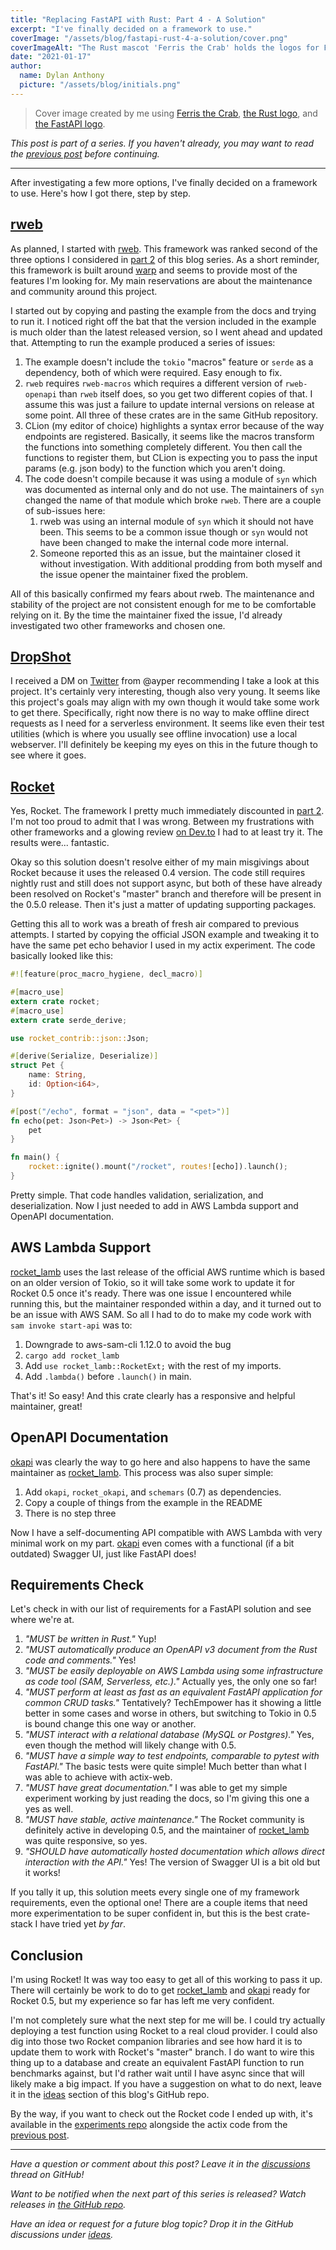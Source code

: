 ```yaml
---
title: "Replacing FastAPI with Rust: Part 4 - A Solution"
excerpt: "I've finally decided on a framework to use."
coverImage: "/assets/blog/fastapi-rust-4-a-solution/cover.png"
coverImageAlt: "The Rust mascot 'Ferris the Crab' holds the logos for FastAPI and Rust and is smooshing them together."
date: "2021-01-17"
author:
  name: Dylan Anthony
  picture: "/assets/blog/initials.png"
---
```


> Cover image created by me using [Ferris the Crab], [the Rust logo], and [the FastAPI logo].

_This post is part of a series. If you haven't already, you may want to read the [previous post] before continuing._

---

After investigating a few more options, I've finally decided on a framework to use. Here's how I got there, step by step.

## [rweb]

As planned, I started with [rweb]. This framework was ranked second of the three options I considered in [part 2] of this blog series. As a short reminder, this framework is built around [warp] and seems to provide most of the features I'm looking for. My main reservations are about the maintenance and community around this project.

I started out by copying and pasting the example from the docs and trying to run it. I noticed right off the bat that the version included in the example is much older than the latest released version, so I went ahead and updated that. Attempting to run the example produced a series of issues:

1. The example doesn't include the `tokio` "macros" feature or `serde` as a dependency, both of which were required. Easy enough to fix.
2. `rweb` requires `rweb-macros` which requires a different version of `rweb-openapi` than `rweb` itself does, so you get two different copies of that. I assume this was just a failure to update internal versions on release at some point. All three of these crates are in the same GitHub repository.
3. CLion (my editor of choice) highlights a syntax error because of the way endpoints are registered. Basically, it seems like the macros transform the functions into something completely different. You then call the functions to register them, but CLion is expecting you to pass the input params (e.g. json body) to the function which you aren't doing.
4. The code doesn't compile because it was using a module of `syn` which was documented as internal only and do not use. The maintainers of `syn` changed the name of that module which broke `rweb`. There are a couple of sub-issues here:
   1. rweb was using an internal module of `syn` which it should not have been. This seems to be a common issue though or `syn` would not have been changed to make the internal code more internal.
   2. Someone reported this as an issue, but the maintainer closed it without investigation. With additional prodding from both myself and the issue opener the maintainer fixed the problem.

All of this basically confirmed my fears about rweb. The maintenance and stability of the project are not consistent enough for me to be comfortable relying on it. By the time the maintainer fixed the issue, I'd already investigated two other frameworks and chosen one.

## [DropShot]

I received a DM on [Twitter] from @ayper recommending I take a look at this project. It's certainly very interesting, though also very young. It seems like this project's goals may align with my own though it would take some work to get there. Specifically, right now there is no way to make offline direct requests as I need for a serverless environment. It seems like even their test utilities (which is where you usually see offline invocation) use a local webserver. I'll definitely be keeping my eyes on this in the future though to see where it goes.

## [Rocket]

Yes, Rocket. The framework I pretty much immediately discounted in [part 2]. I'm not too proud to admit that I was wrong. Between my frustrations with other frameworks and a glowing review [on Dev.to][rocket comment] I had to at least try it. The results were... fantastic.

Okay so this solution doesn't resolve either of my main misgivings about Rocket because it uses the released 0.4 version. The code still requires nightly rust and still does not support async, but both of these have already been resolved on Rocket's "master" branch and therefore will be present in the 0.5.0 release. Then it's just a matter of updating supporting packages.

Getting this all to work was a breath of fresh air compared to previous attempts. I started by copying the official JSON example and tweaking it to have the same pet echo behavior I used in my actix experiment. The code basically looked like this:

```rust
#![feature(proc_macro_hygiene, decl_macro)]

#[macro_use]
extern crate rocket;
#[macro_use]
extern crate serde_derive;

use rocket_contrib::json::Json;

#[derive(Serialize, Deserialize)]
struct Pet {
    name: String,
    id: Option<i64>,
}

#[post("/echo", format = "json", data = "<pet>")]
fn echo(pet: Json<Pet>) -> Json<Pet> {
    pet
}

fn main() {
    rocket::ignite().mount("/rocket", routes![echo]).launch();
}
```

Pretty simple. That code handles validation, serialization, and deserialization. Now I just needed to add in AWS Lambda support and OpenAPI documentation.

## AWS Lambda Support

[rocket_lamb] uses the last release of the official AWS runtime which is based on an older version of Tokio, so it will take some work to update it for Rocket 0.5 once it's ready. There was one issue I encountered while running this, but the maintainer responded within a day, and it turned out to be an issue with AWS SAM. So all I had to do to make my code work with `sam invoke start-api` was to:

1. Downgrade to aws-sam-cli 1.12.0 to avoid the bug
2. `cargo add rocket_lamb`
3. Add `use rocket_lamb::RocketExt;` with the rest of my imports.
4. Add `.lambda()` before `.launch()` in main.

That's it! So easy! And this crate clearly has a responsive and helpful maintainer, great!

## OpenAPI Documentation

[okapi] was clearly the way to go here and also happens to have the same maintainer as [rocket_lamb]. This process was also super simple:

1. Add `okapi`, `rocket_okapi`, and `schemars` (0.7) as dependencies.
2. Copy a couple of things from the example in the README
3. There is no step three

Now I have a self-documenting API compatible with AWS Lambda with very minimal work on my part. [okapi] even comes with a functional (if a bit outdated) Swagger UI, just like FastAPI does!

## Requirements Check

Let's check in with our list of requirements for a FastAPI solution and see where we're at.

1. _"MUST be written in Rust."_ Yup!
2. _"MUST automatically produce an OpenAPI v3 document from the Rust code and comments."_ Yes!
3. _"MUST be easily deployable on AWS Lambda using some infrastructure as code tool (SAM, Serverless, etc.)."_ Actually yes, the only one so far!
4. _"MUST perform at least as fast as an equivalent FastAPI application for common CRUD tasks."_ Tentatively? TechEmpower has it showing a little better in some cases and worse in others, but switching to Tokio in 0.5 is bound change this one way or another.
5. _"MUST interact with a relational database (MySQL or Postgres)."_ Yes, even though the method will likely change with 0.5.
6. _"MUST have a simple way to test endpoints, comparable to pytest with FastAPI."_ The basic tests were quite simple! Much better than what I was able to achieve with actix-web.
7. _"MUST have great documentation."_ I was able to get my simple experiment working by just reading the docs, so I'm giving this one a yes as well.
8. _"MUST have stable, active maintenance."_ The Rocket community is definitely active in developing 0.5, and the maintainer of [rocket_lamb] was quite responsive, so yes.
9. _"SHOULD have automatically hosted documentation which allows direct interaction with the API."_ Yes! The version of Swagger UI is a bit old but it works!

If you tally it up, this solution meets every single one of my framework requirements, even the optional one! There are a couple items that need more experimentation to be super confident in, but this is the best crate-stack I have tried yet _by far_.

## Conclusion

I'm using Rocket! It was way too easy to get all of this working to pass it up. There will certainly be work to do to get [rocket_lamb] and [okapi] ready for Rocket 0.5, but my experience so far has left me very confident.

I'm not completely sure what the next step for me will be. I could try actually deploying a test function using Rocket to a real cloud provider. I could also dig into those two Rocket companion libraries and see how hard it is to update them to work with Rocket's "master" branch. I do want to wire this thing up to a database and create an equivalent FastAPI function to run benchmarks against, but I'd rather wait until I have async since that will likely make a big impact. If you have a suggestion on what to do next, leave it in the [ideas] section of this blog's GitHub repo.

By the way, if you want to check out the Rocket code I ended up with, it's available in the [experiments repo] alongside the actix code from the [previous post].

---

_Have a question or comment about this post? Leave it in the [discussions] thread on GitHub!_

_Want to be notified when the next part of this series is released? Watch releases in [the GitHub repo]._

_Have an idea or request for a future blog topic? Drop it in the GitHub discussions under [ideas]._

[ferris the crab]: https://www.rustacean.net
[the rust logo]: https://www.rust-lang.org/policies/media-guide
[the fastapi logo]: https://github.com/tiangolo/fastapi
[discussions]: https://github.com/dbanty/dylananthony.com/discussions/22
[ideas]: https://github.com/dbanty/dylananthony.com/discussions/categories/ideas
[the github repo]: https://github.com/dbanty/dylananthony.com
[previous post]: https://dylananthony.com/posts/fastapi-rust-3-trying-actix
[part 2]: https://dylananthony.com/posts/fastapi-rust-2-research
[rweb]: https://github.com/kdy1/rweb
[netlify_lambda_http]: https://docs.rs/netlify_lambda_http/0.2.0/netlify_lambda_http/
[aws sam]: https://aws.amazon.com/serverless/sam/
[experiments repo]: https://github.com/dbanty/rust-fastapi-experiments
[warp]: https://docs.rs/warp/0.2.5/warp/
[dropshot]: https://docs.rs/dropshot/0.3.0/dropshot/
[rocket]: https://rocket.rs
[rocket comment]: https://dev.to/follpvosten/comment/1ae8c
[rocket_lamb]: https://github.com/GREsau/rocket-lamb
[okapi]: https://github.com/GREsau/okapi
[twitter]: https://twitter.com/TBDylan

